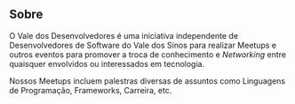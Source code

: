 ## Sobre

O Vale dos Desenvolvedores é uma iniciativa independente de Desenvolvedores de
Software do Vale dos Sinos para realizar Meetups e outros eventos para promover
a troca de conhecimento e _Networking_ entre quaisquer envolvidos ou
interessados em tecnologia.

Nossos Meetups incluem palestras diversas de assuntos como Linguagens de
Programação, Frameworks, Carreira, etc.
